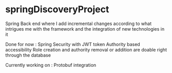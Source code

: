 # springDiscoveryProject
Spring Back end where I add incremental changes according to what intrigues me with the framework and the integration of new technologies in it

Done for now :
Spring Security with JWT token
Authority based accessibility
Role creation and authority removal or addition are doable right through the database

Currently working on :
  Protobuf integration
